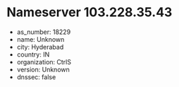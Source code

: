 # Nameserver 103.228.35.43

* as_number: 18229
* name: Unknown
* city: Hyderabad
* country: IN
* organization: CtrlS
* version: Unknown
* dnssec: false
